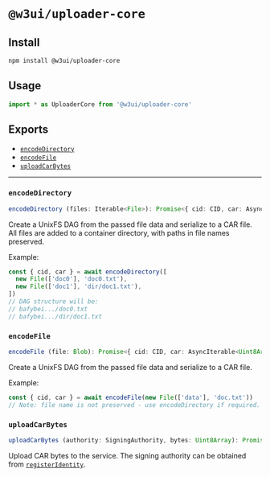 # `@w3ui/uploader-core`

## Install

```sh
npm install @w3ui/uploader-core
```

## Usage

```js
import * as UploaderCore from '@w3ui/uploader-core'
```

## Exports

* [`encodeDirectory`](#encodedirectory)
* [`encodeFile`](#encodefile)
* [`uploadCarBytes`](#uploadcarbytes)

---

### `encodeDirectory`

```ts
encodeDirectory (files: Iterable<File>): Promise<{ cid: CID, car: AsyncIterable<Uint8Array> }>
```

Create a UnixFS DAG from the passed file data and serialize to a CAR file. All files are added to a container directory, with paths in file names preserved.

Example:

```js
const { cid, car } = await encodeDirectory([
  new File(['doc0'], 'doc0.txt'),
  new File(['doc1'], 'dir/doc1.txt'),
])
// DAG structure will be:
// bafybei.../doc0.txt
// bafybei.../dir/doc1.txt
```

### `encodeFile`

```ts
encodeFile (file: Blob): Promise<{ cid: CID, car: AsyncIterable<Uint8Array> }>
```

Create a UnixFS DAG from the passed file data and serialize to a CAR file.

Example:

```js
const { cid, car } = await encodeFile(new File(['data'], 'doc.txt'))
// Note: file name is not preserved - use encodeDirectory if required.
```

### `uploadCarBytes`

```ts
uploadCarBytes (authority: SigningAuthority, bytes: Uint8Array): Promise<void>
```

Upload CAR bytes to the service. The signing authority can be obtained from [`registerIdentity`](./wallet-core#registeridentity).
